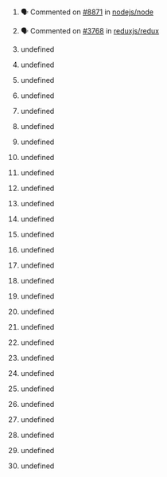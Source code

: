 1. 🗣 Commented on [#8871](https://github.com//nodejs/node/issues/8871) in [nodejs/node](https://github.com//nodejs/node)

2. 🗣 Commented on [#3768](https://github.com//reduxjs/redux/issues/3768) in [reduxjs/redux](https://github.com//reduxjs/redux)
3. undefined
4. undefined

5. undefined

6. undefined

7. undefined
8. undefined
9. undefined
10. undefined
11. undefined

12. undefined


13. undefined
14. undefined
15. undefined
16. undefined
17. undefined
18. undefined
19. undefined
20. undefined

21. undefined

22. undefined
23. undefined
24. undefined
25. undefined
26. undefined

27. undefined
28. undefined

29. undefined
30. undefined
